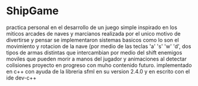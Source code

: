 # ShipGame
practica personal en el desarrollo de un juego simple inspirado en los miticos arcades de naves y marcianos realizada por el unico motivo de divertirse y pensar
se implementaron sistemas basicos como lo son el movimiento y rotacion de la nave (por medio de las teclas 'a' 's' 'w' 'd', dos tipos de armas distintas que intercambian por medio del shift 
enemigos moviles que pueden morir a manos del jugador y animaciones al detectar colisiones proyecto en progreso con muho contenido futuro.
implementado en c++ con ayuda de la libreria sfml en su version 2.4.0 y en escrito con el ide dev-c++ 
